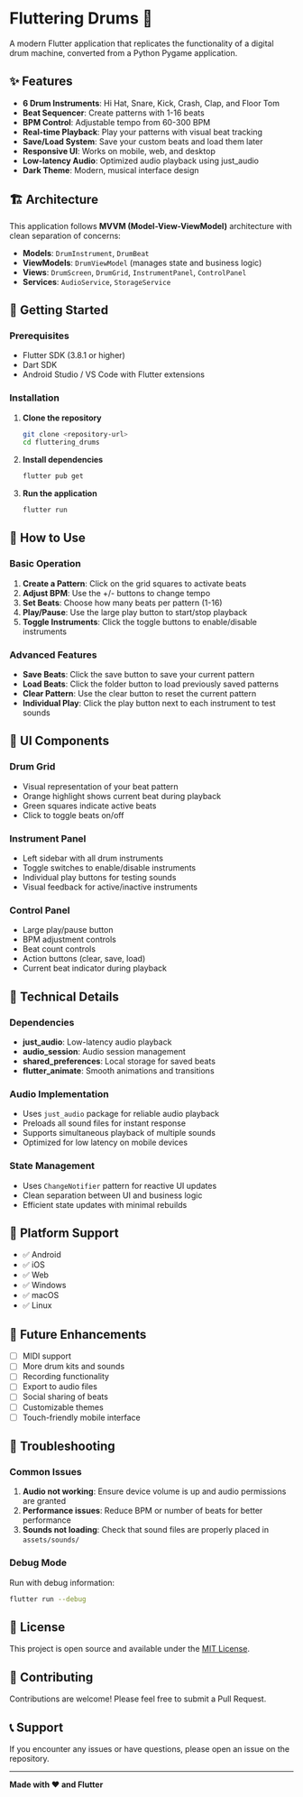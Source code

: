 # Fluttering Drums 🥁

A modern Flutter application that replicates the functionality of a digital drum machine, converted from a Python Pygame application.

## ✨ Features

- **6 Drum Instruments**: Hi Hat, Snare, Kick, Crash, Clap, and Floor Tom
- **Beat Sequencer**: Create patterns with 1-16 beats
- **BPM Control**: Adjustable tempo from 60-300 BPM
- **Real-time Playback**: Play your patterns with visual beat tracking
- **Save/Load System**: Save your custom beats and load them later
- **Responsive UI**: Works on mobile, web, and desktop
- **Low-latency Audio**: Optimized audio playback using just_audio
- **Dark Theme**: Modern, musical interface design

## 🏗️ Architecture

This application follows **MVVM (Model-View-ViewModel)** architecture with clean separation of concerns:

- **Models**: `DrumInstrument`, `DrumBeat`
- **ViewModels**: `DrumViewModel` (manages state and business logic)
- **Views**: `DrumScreen`, `DrumGrid`, `InstrumentPanel`, `ControlPanel`
- **Services**: `AudioService`, `StorageService`

## 🚀 Getting Started

### Prerequisites

- Flutter SDK (3.8.1 or higher)
- Dart SDK
- Android Studio / VS Code with Flutter extensions

### Installation

1. **Clone the repository**
   ```bash
   git clone <repository-url>
   cd fluttering_drums
   ```

2. **Install dependencies**
   ```bash
   flutter pub get
   ```

3. **Run the application**
   ```bash
   flutter run
   ```

## 🎵 How to Use

### Basic Operation

1. **Create a Pattern**: Click on the grid squares to activate beats
2. **Adjust BPM**: Use the +/- buttons to change tempo
3. **Set Beats**: Choose how many beats per pattern (1-16)
4. **Play/Pause**: Use the large play button to start/stop playback
5. **Toggle Instruments**: Click the toggle buttons to enable/disable instruments

### Advanced Features

- **Save Beats**: Click the save button to save your current pattern
- **Load Beats**: Click the folder button to load previously saved patterns
- **Clear Pattern**: Use the clear button to reset the current pattern
- **Individual Play**: Click the play button next to each instrument to test sounds

## 🎨 UI Components

### Drum Grid
- Visual representation of your beat pattern
- Orange highlight shows current beat during playback
- Green squares indicate active beats
- Click to toggle beats on/off

### Instrument Panel
- Left sidebar with all drum instruments
- Toggle switches to enable/disable instruments
- Individual play buttons for testing sounds
- Visual feedback for active/inactive instruments

### Control Panel
- Large play/pause button
- BPM adjustment controls
- Beat count controls
- Action buttons (clear, save, load)
- Current beat indicator during playback

## 🔧 Technical Details

### Dependencies

- **just_audio**: Low-latency audio playback
- **audio_session**: Audio session management
- **shared_preferences**: Local storage for saved beats
- **flutter_animate**: Smooth animations and transitions

### Audio Implementation

- Uses `just_audio` package for reliable audio playback
- Preloads all sound files for instant response
- Supports simultaneous playback of multiple sounds
- Optimized for low latency on mobile devices

### State Management

- Uses `ChangeNotifier` pattern for reactive UI updates
- Clean separation between UI and business logic
- Efficient state updates with minimal rebuilds

## 📱 Platform Support

- ✅ Android
- ✅ iOS
- ✅ Web
- ✅ Windows
- ✅ macOS
- ✅ Linux

## 🎯 Future Enhancements

- [ ] MIDI support
- [ ] More drum kits and sounds
- [ ] Recording functionality
- [ ] Export to audio files
- [ ] Social sharing of beats
- [ ] Customizable themes
- [ ] Touch-friendly mobile interface

## 🐛 Troubleshooting

### Common Issues

1. **Audio not working**: Ensure device volume is up and audio permissions are granted
2. **Performance issues**: Reduce BPM or number of beats for better performance
3. **Sounds not loading**: Check that sound files are properly placed in `assets/sounds/`

### Debug Mode

Run with debug information:
```bash
flutter run --debug
```

## 📄 License

This project is open source and available under the [MIT License](LICENSE).

## 🤝 Contributing

Contributions are welcome! Please feel free to submit a Pull Request.

## 📞 Support

If you encounter any issues or have questions, please open an issue on the repository.

---

**Made with ❤️ and Flutter**

